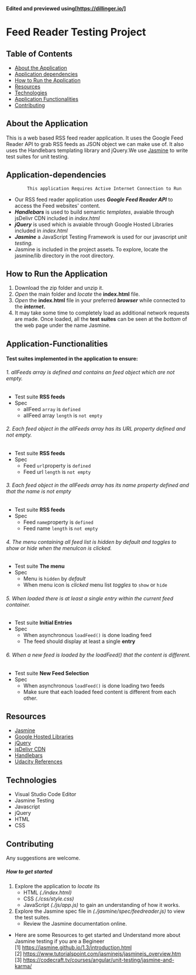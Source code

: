 **Edited and previewed using[https://dillinger.io/]**

# Feed Reader Testing Project

## Table of Contents
* [About the Application](#about-the-application)
* [Application dependencies](#application-dependencies)
* [How to Run the Application](#how-to-run-the-application)
* [Resources](#resources)
* [Technologies](#technologies)
* [Application Functionalities](#application-functionalities)
* [Contributing](#contributing)

## About the Application

This is a web based RSS feed reader application. It uses the Google Feed Reader API to grab RSS feeds as JSON object we can make use of. It also uses the Handlebars templating library and jQuery.We use [Jasmine](https://jasmine.github.io/) to write test suites for unit testing.

## Application-dependencies

            This application Requires Active Internet Connection to Run

* Our RSS feed reader application uses **_Google Feed Reader API_** to access the Feed websites' content.
* **_Handlebars_** is used to build semantic _templates_, avaiable through jsDelivr CDN included in _index.html_
* **_jQuery_** is used which is avaiable through Google Hosted Libraries included in _index.html_
* **_Jasmine_** a JavaScript Testing Framework is used for our javascript _unit testing._
* Jasmine is included in the project assets. To explore, locate the jasmine/lib directory in the root directory.

## How to Run the Application

 1. Download the zip folder and unzip it.
 2. _Open_ the main folder and _locate_ the **index.html** file.
 3. _Open_ the **index.html** file in your preferred **_browser_** while connected to the **_internet_.**
 4. It may take some time to completely load as additional network requests are made. Once loaded, all the **test suites** can be seen at the _bottom_ of the web page under the name Jasmine.

## Application-Functionalities
#### Test suites implemented in the application to ensure:
###### 1. allFeeds array is defined and contains an feed object which are not empty.
* Test suite **RSS feeds**
* Spec
     * allFeed `array` is `defined`
     * allFeed array `length` is `not empty`

###### 2. Each feed object in the allFeeds array has its URL property defined and not empty.
* Test suite **RSS feeds**
* Spec
     * Feed `url`property is `defined`
     * Feed url `length` is `not empty`
###### 3. Each feed object in the allFeeds array has its name property defined and that the name is not empty
* Test suite **RSS feeds**
* Spec
     * Feed `name`property is `defined`
     * Feed name `length` is `not empty`
###### 4. The menu containing all feed list is hidden by default and toggles to show or hide when the menuIcon is clicked.
* Test suite **The menu**
* Spec
     * Menu is `hidden` by _default_
     * When menu icon is _clicked_ menu list _toggles_ to `show` or `hide`

###### 5. When loaded there is at least a single entry within the current feed container.
* Test suite **Initial Entries**
* Spec
     * When asynchronous `loadFeed()` is done loading feed
     * The feed should display at least a single **entry**

###### 6. When a new feed is loaded by the loadFeed() that the content is different.
* Test suite **New Feed Selection**
* Spec
     * When asynchronous `loadFeed()` is done loading two feeds
     * Make sure that each loaded feed content is different from each other.

## Resources

* [Jasmine](https://jasmine.github.io/)
* [Google Hosted Libraries](https://developers.google.com/speed/libraries/)
* [jQuery](https://jquery.com/)
* [jsDelivr CDN](https://www.jsdelivr.com/)
* [Handlebars](https://handlebarsjs.com/)
* [Udacity References](https://github.com/udacity/frontend-nanodegree-feedreader)

## Technologies

* Visual Studio Code Editor
* Jasmine Testing
* Javascript
* jQuery
* HTML
* CSS

## Contributing
Any suggestions are welcome.

##### How to get started
1. Explore the application to _locate_ its
   * HTML _(./index.html)_
   * CSS _(./css/style.css)_
   * JavaScript _(./js/app.js)_ to gain an understanding of how it works.
2. Explore the Jasmine spec file in _(./jasmine/spec/feedreader.js)_ to view the test suites.
   * Review the Jasmine documentation online.

* Here are some Resources to get started and Understand more about Jasmine testing if you are a Begineer  
[1] https://jasmine.github.io/1.3/introduction.html  
[2] https://www.tutorialspoint.com/jasminejs/jasminejs_overview.htm  
[3] https://codecraft.tv/courses/angular/unit-testing/jasmine-and-karma/  

